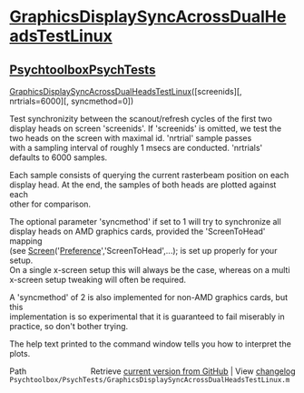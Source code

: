# [GraphicsDisplaySyncAcrossDualHeadsTestLinux](GraphicsDisplaySyncAcrossDualHeadsTestLinux)
## [Psychtoolbox](Psychtoolbox)[PsychTests](PsychTests)

[GraphicsDisplaySyncAcrossDualHeadsTestLinux](GraphicsDisplaySyncAcrossDualHeadsTestLinux)([screenids][, nrtrials=6000][, syncmethod=0])  
  
Test synchronizity between the scanout/refresh cycles of the first two  
display heads on screen 'screenids'. If 'screenids' is omitted, we test the  
two heads on the screen with maximal id. 'nrtrial' sample passes  
with a sampling interval of roughly 1 msecs are conducted. 'nrtrials'  
defaults to 6000 samples.  
  
Each sample consists of querying the current rasterbeam position on each  
display head. At the end, the samples of both heads are plotted against each  
other for comparison.  
  
The optional parameter 'syncmethod' if set to 1 will try to synchronize all  
display heads on AMD graphics cards, provided the 'ScreenToHead' mapping  
(see [Screen](Screen)('[Preference](Preference)','ScreenToHead',...); is set up properly for your setup.  
On a single x-screen setup this will always be the case, whereas on a multi  
x-screen setup tweaking will often be required.  
  
A 'syncmethod' of 2 is also implemented for non-AMD graphics cards, but this  
implementation is so experimental that it is guaranteed to fail miserably in  
practice, so don't bother trying.  
  
The help text printed to the command window tells you how to interpret the plots.  




<div class="code_header" style="text-align:right;">
  <span style="float:left;">Path&nbsp;&nbsp;</span> <span class="counter">Retrieve <a href=
  "https://raw.github.com/Psychtoolbox-3/Psychtoolbox-3/beta/Psychtoolbox/PsychTests/GraphicsDisplaySyncAcrossDualHeadsTestLinux.m">current version from GitHub</a> | View <a href=
  "https://github.com/Psychtoolbox-3/Psychtoolbox-3/commits/beta/Psychtoolbox/PsychTests/GraphicsDisplaySyncAcrossDualHeadsTestLinux.m">changelog</a></span>
</div>
<div class="code">
  <code>Psychtoolbox/PsychTests/GraphicsDisplaySyncAcrossDualHeadsTestLinux.m</code>
</div>

